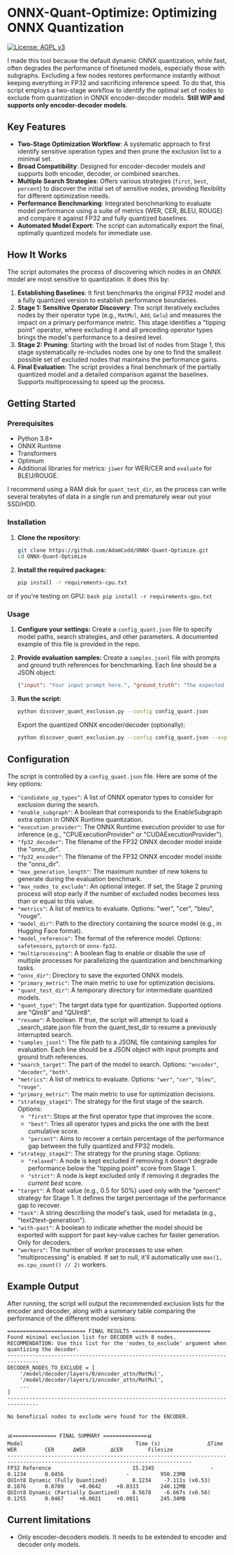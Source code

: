 # ONNX-Quant-Optimize: Optimizing ONNX Quantization

[![License: AGPL v3](https://img.shields.io/badge/License-AGPL_v3-blue.svg)](https://www.gnu.org/licenses/agpl-3.0)

I made this tool because the default dynamic ONNX quantization, while fast, often degrades the performance of finetuned models, especially those with subgraphs. Excluding a few nodes restores performance instantly without keeping everything in FP32 and sacrificing  inference speed. To do that, this script employs a two-stage workflow to identify the optimal set of nodes to exclude from quantization in ONNX encoder-decoder models. **Still WIP and supports only encoder-decoder models**.

## Key Features

*   **Two-Stage Optimization Workflow**: A systematic approach to first identify sensitive operation types and then prune the exclusion list to a minimal set.
*   **Broad Compatibility**: Designed for encoder-decoder models and supports both encoder, decoder, or combined searches.
*   **Multiple Search Strategies**: Offers various strategies (`first`, `best`, `percent`) to discover the initial set of sensitive nodes, providing flexibility for different optimization needs.
*   **Performance Benchmarking**: Integrated benchmarking to evaluate model performance using a suite of metrics (WER, CER, BLEU, ROUGE) and compare it against FP32 and fully quantized baselines.
*   **Automated Model Export**: The script can automatically export the final, optimally quantized models for immediate use.

## How It Works

The script automates the process of discovering which nodes in an ONNX model are most sensitive to quantization. It does this by:

1.  **Establishing Baselines**: It first benchmarks the original FP32 model and a fully quantized version to establish performance boundaries.
2.  **Stage 1: Sensitive Operator Discovery**: The script iteratively excludes nodes by their operator type (e.g., `MatMul`, `Add`, `Gelu`) and measures the impact on a primary performance metric. This stage identifies a "tipping point" operator, where excluding it and all preceding operator types brings the model's performance to a desired level.
3.  **Stage 2: Pruning**: Starting with the broad list of nodes from Stage 1, this stage systematically re-includes nodes one by one to find the smallest possible set of excluded nodes that maintains the performance gains.
4.  **Final Evaluation**: The script provides a final benchmark of the partially quantized model and a detailed comparison against the baselines.
Supports multiprocessing to speed up the process.

## Getting Started

### Prerequisites

*   Python 3.8+
*   ONNX Runtime
*   Transformers
*   Optimum
*   Additional libraries for metrics: `jiwer` for WER/CER and `evaluate` for BLEU/ROUGE.
  
I recommend using a RAM disk for `quant_test_dir`, as the process can write several terabytes of data in a single run and prematurely wear out your SSD/HDD.

### Installation

1.  **Clone the repository:**
    ```bash
    git clone https://github.com/AdamCodd/ONNX-Quant-Optimize.git
    cd ONNX-Quant-Optimize
    ```

2.  **Install the required packages:**
    ```bash
    pip install -r requirements-cpu.txt
    ```
or if you're testing on GPU:
    ```bash
    pip install -r requirements-gpu.txt
    ```

### Usage

1.  **Configure your settings:**
    Create a `config_quant.json` file to specify model paths, search strategies, and other parameters. A documented example of this file is provided in the repo.

2.  **Provide evaluation samples:**
    Create a `samples.jsonl` file with prompts and ground truth references for benchmarking. Each line should be a JSON object:
    ```json
    {"input": "Your input prompt here.", "ground_truth": "The expected output."}
    ```

3.  **Run the script:**
    ```bash
    python discover_quant_exclusion.py --config config_quant.json
    ```
    Export the quantized ONNX encoder/decoder (optionally):
     ```bash
    python discover_quant_exclusion.py --config config_quant.json --export_final path/to/your/directory
    ```   

## Configuration

The script is controlled by a `config_quant.json` file. Here are some of the key options:

*   `"candidate_op_types"`: A list of ONNX operator types to consider for exclusion during the search.
*   `"enable_subgraph"`: A boolean that corresponds to the EnableSubgraph extra option in ONNX Runtime quantization.
*   `"execution_provider"`: The ONNX Runtime execution provider to use for inference (e.g., "CPUExecutionProvider" or "CUDAExecutionProvider").
*   `"fp32_decoder"`: The filename of the FP32 ONNX decoder model inside the "onnx_dir".
*   `"fp32_encoder"`: The filename of the FP32 ONNX encoder model inside the "onnx_dir".
*   `"max_generation_length"`: The maximum number of new tokens to generate during the evaluation benchmark.
*   `"max_nodes_to_exclude"`: An optional integer. If set, the Stage 2 pruning process will stop early if the number of excluded nodes becomes less than or equal to this value.
*   `"metrics"`: A list of metrics to evaluate. Options: "wer", "cer", "bleu", "rouge".
*   `"model_dir"`: Path to the directory containing the source model (e.g., in Hugging Face format).
*   `"model_reference"`: The format of the reference model. Options: `safetensors`, `pytorch` or `onnx-fp32`.
*   `"multiprocessing"`: A boolean flag to enable or disable the use of multiple processes for parallelizing the quantization and benchmarking tasks.
*   `"onnx_dir"`: Directory to save the exported ONNX models.
*   `"primary_metric"`: The main metric to use for optimization decisions.
*   `"quant_test_dir"`: A temporary directory for intermediate quantized models.
*   `"quant_type"`: The target data type for quantization. Supported options are "QInt8" and "QUInt8".
*   `"resume"`: A boolean. If true, the script will attempt to load a _search_state.json file from the quant_test_dir to resume a previously interrupted search.
*   `"samples_jsonl"`: The file path to a JSONL file containing samples for evaluation. Each line should be a JSON object with input prompts and ground truth references.
*   `"search_target"`: The part of the model to search. Options: `"encoder"`, `"decoder"`, `"both"`.
*   `"metrics"`: A list of metrics to evaluate. Options: `"wer"`, `"cer"`, `"bleu"`, `"rouge"`.
*   `"primary_metric"`: The main metric to use for optimization decisions.
*   `"strategy_stage1"`: The strategy for the first stage of the search. Options:
    *   `"first"`: Stops at the first operator type that improves the score.
    *   `"best"`: Tries all operator types and picks the one with the best cumulative score.
    *   `"percent"`: Aims to recover a certain percentage of the performance gap between the fully quantized and FP32 models.
*   `"strategy_stage2"`: The strategy for the pruning stage. Options:
    *   `"relaxed"`: A node is kept excluded if removing it doesn't degrade performance below the "tipping point" score from Stage 1.
    *   `"strict"`: A node is kept excluded only if removing it degrades the *current best* score.
*   `"target"`: A float value (e.g., 0.5 for 50%) used only with the "percent" strategy for Stage 1. It defines the target percentage of the performance gap to recover.
*   `"task"`: A string describing the model's task, used for metadata (e.g., "text2text-generation").
*   `"with-past"`: A boolean to indicate whether the model should be exported with support for past key-value caches for faster generation. Only for decoders.
*   `"workers"`: The number of worker processes to use when "multiprocessing" is enabled. If set to null, it'll automatically use `max(1, os.cpu_count() // 2)` workers.

## Example Output

After running, the script will output the recommended exclusion lists for the encoder and decoder, along with a summary table comparing the performance of the different model versions:

```
========================= FINAL RESULTS =========================
Found minimal exclusion list for DECODER with 8 nodes.
RECOMMENDATION: Use this list for the 'nodes_to_exclude' argument when quantizing the decoder.
--------------------------------------------------------------------------------
DECODER_NODES_TO_EXCLUDE = [
    '/model/decoder/layers/0/encoder_attn/MatMul',
    '/model/decoder/layers/1/encoder_attn/MatMul',
    ...
]
--------------------------------------------------------------------------------

No beneficial nodes to exclude were found for the ENCODER.


📊============== FINAL SUMMARY ==============📊
Model                                    Time (s)               ΔTime      WER         CER      ΔWER        ΔCER        Filesize
---------------------------------------------------------------------------------------------------------------------------------
FP32 Reference                          15.2345                  -     0.1234      0.0456        -           -          950.23MB
QUInt8 Dynamic (Fully Quantized)        8.1234    -7.111s (x0.53)      0.1876      0.0789     +0.0642     +0.0333       240.12MB
QUInt8 Dynamic (Partially Quantized)    8.5678    -6.667s (x0.56)      0.1255      0.0467     +0.0021     +0.0011       245.34MB
```

## Current limitations
* Only encoder-decoders models. It needs to be extended to encoder and decoder only models.
